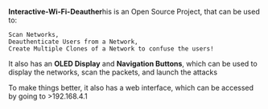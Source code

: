 **Interactive-Wi-Fi-Deauther**his is an Open Source Project, that can be used to:
```
Scan Networks, 
Deauthenticate Users from a Network, 
Create Multiple Clones of a Network to confuse the users!
```
It also has an **OLED Display** and **Navigation Buttons**, which can be used to display the networks, scan the packets, and launch the attacks

To make things better, it also has a web interface, which can be accessed by going to >192.168.4.1
